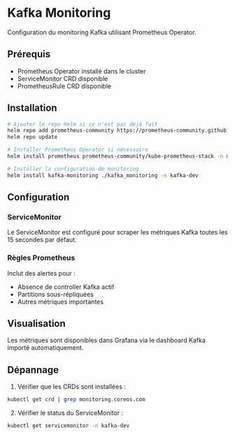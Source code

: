 # Kafka Monitoring

Configuration du monitoring Kafka utilisant Prometheus Operator.

## Prérequis

- Prometheus Operator installé dans le cluster
- ServiceMonitor CRD disponible
- PrometheusRule CRD disponible

## Installation

```bash
# Ajouter le repo Helm si ce n'est pas déjà fait
helm repo add prometheus-community https://prometheus-community.github.io/helm-charts
helm repo update

# Installer Prometheus Operator si nécessaire
helm install prometheus prometheus-community/kube-prometheus-stack -n monitoring --create-namespace

# Installer la configuration de monitoring
helm install kafka-monitoring ./kafka_monitoring -n kafka-dev
```

## Configuration

### ServiceMonitor

Le ServiceMonitor est configuré pour scraper les métriques Kafka toutes les 15 secondes par défaut.

### Règles Prometheus

Inclut des alertes pour :
- Absence de controller Kafka actif
- Partitions sous-répliquées
- Autres métriques importantes

## Visualisation

Les métriques sont disponibles dans Grafana via le dashboard Kafka importé automatiquement.

## Dépannage

1. Vérifier que les CRDs sont installées :
```bash
kubectl get crd | grep monitoring.coreos.com
```

2. Vérifier le status du ServiceMonitor :
```bash
kubectl get servicemonitor -n kafka-dev
```